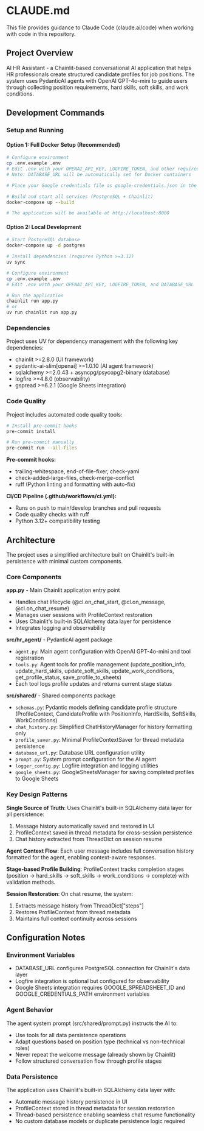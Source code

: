 # CLAUDE.md

This file provides guidance to Claude Code (claude.ai/code) when working with code in this repository.

## Project Overview

AI HR Assistant - a Chainlit-based conversational AI application that helps HR professionals create structured candidate profiles for job positions. The system uses PydanticAI agents with OpenAI GPT-4o-mini to guide users through collecting position requirements, hard skills, soft skills, and work conditions.

## Development Commands

### Setup and Running

#### Option 1: Full Docker Setup (Recommended)
```bash
# Configure environment
cp .env.example .env
# Edit .env with your OPENAI_API_KEY, LOGFIRE_TOKEN, and other required variables
# Note: DATABASE_URL will be automatically set for Docker containers

# Place your Google credentials file as google-credentials.json in the project root

# Build and start all services (PostgreSQL + Chainlit)
docker-compose up --build

# The application will be available at http://localhost:8000
```

#### Option 2: Local Development
```bash
# Start PostgreSQL database
docker-compose up -d postgres

# Install dependencies (requires Python >=3.12)
uv sync

# Configure environment
cp .env.example .env
# Edit .env with your OPENAI_API_KEY, LOGFIRE_TOKEN, and DATABASE_URL

# Run the application
chainlit run app.py
# or
uv run chainlit run app.py
```

### Dependencies
Project uses UV for dependency management with the following key dependencies:
- chainlit >=2.8.0 (UI framework)
- pydantic-ai-slim[openai] >=1.0.10 (AI agent framework)
- sqlalchemy >=2.0.43 + asyncpg/psycopg2-binary (database)
- logfire >=4.8.0 (observability)
- gspread >=6.2.1 (Google Sheets integration)
### Code Quality
Project includes automated code quality tools:
```bash
# Install pre-commit hooks
pre-commit install

# Run pre-commit manually
pre-commit run --all-files
```

**Pre-commit hooks:**
- trailing-whitespace, end-of-file-fixer, check-yaml
- check-added-large-files, check-merge-conflict
- ruff (Python linting and formatting with auto-fix)

**CI/CD Pipeline (.github/workflows/ci.yml):**
- Runs on push to main/develop branches and pull requests
- Code quality checks with ruff
- Python 3.12+ compatibility testing

## Architecture

The project uses a simplified architecture built on Chainlit's built-in persistence with minimal custom components.

### Core Components

**app.py** - Main Chainlit application entry point
- Handles chat lifecycle (@cl.on_chat_start, @cl.on_message, @cl.on_chat_resume)
- Manages user sessions with ProfileContext restoration
- Uses Chainlit's built-in SQLAlchemy data layer for persistence
- Integrates logging and observability

**src/hr_agent/** - PydanticAI agent package
- `agent.py`: Main agent configuration with OpenAI GPT-4o-mini and tool registration
- `tools.py`: Agent tools for profile management (update_position_info, update_hard_skills, update_soft_skills, update_work_conditions, get_profile_status, save_profile_to_sheets)
- Each tool logs profile updates and returns current stage status

**src/shared/** - Shared components package
- `schemas.py`: Pydantic models defining candidate profile structure (ProfileContext, CandidateProfile with PositionInfo, HardSkills, SoftSkills, WorkConditions)
- `chat_history.py`: Simplified ChatHistoryManager for history formatting only
- `profile_saver.py`: Minimal ProfileContextSaver for thread metadata persistence
- `database_url.py`: Database URL configuration utility
- `prompt.py`: System prompt configuration for the AI agent
- `logger_config.py`: Logfire integration and logging utilities
- `google_sheets.py`: GoogleSheetsManager for saving completed profiles to Google Sheets

### Key Design Patterns

**Single Source of Truth**: Uses Chainlit's built-in SQLAlchemy data layer for all persistence:
1. Message history automatically saved and restored in UI
2. ProfileContext saved in thread metadata for cross-session persistence
3. Chat history extracted from ThreadDict on session resume

**Agent Context Flow**: Each user message includes full conversation history formatted for the agent, enabling context-aware responses.

**Stage-based Profile Building**: ProfileContext tracks completion stages (position → hard_skills → soft_skills → work_conditions → complete) with validation methods.

**Session Restoration**: On chat resume, the system:
1. Extracts message history from ThreadDict["steps"]
2. Restores ProfileContext from thread metadata
3. Maintains full context continuity across sessions

## Configuration Notes

### Environment Variables
- DATABASE_URL configures PostgreSQL connection for Chainlit's data layer
- Logfire integration is optional but configured for observability
- Google Sheets integration requires GOOGLE_SPREADSHEET_ID and GOOGLE_CREDENTIALS_PATH environment variables

### Agent Behavior
The agent system prompt (src/shared/prompt.py) instructs the AI to:
- Use tools for all data persistence operations
- Adapt questions based on position type (technical vs non-technical roles)
- Never repeat the welcome message (already shown by Chainlit)
- Follow structured conversation flow through profile stages

### Data Persistence
The application uses Chainlit's built-in SQLAlchemy data layer with:
- Automatic message history persistence in UI
- ProfileContext stored in thread metadata for session restoration
- Thread-based persistence enabling seamless chat resume functionality
- No custom database models or duplicate persistence logic required
